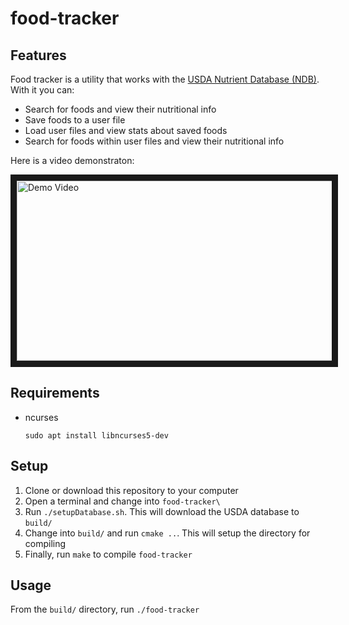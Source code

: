 # food-tracker
## Features
Food tracker is a utility that works with the [USDA Nutrient Database (NDB)](https://ndb.nal.usda.gov/ndb/). With it you can:
* Search for foods and view their nutritional info
* Save foods to a user file
* Load user files and view stats about saved foods
* Search for foods within user files and view their nutritional info

Here is a video demonstraton:

<a href="https://www.youtube.com/watch?v=CvBNrDLogWE"><img src="https://img.youtube.com/vi/CvBNrDLogWE/maxresdefault.jpg" alt="Demo Video" width="512" height="288" border="10" /></a>

## Requirements
* ncurses
  ```
  sudo apt install libncurses5-dev
  ```

## Setup
1. Clone or download this repository to your computer
2. Open a terminal and change into `food-tracker\`
3. Run `./setupDatabase.sh`. This will download the USDA database to `build/`
4. Change into `build/` and run `cmake ..`. This will setup the directory for compiling
5. Finally, run `make` to compile `food-tracker`

## Usage
From the `build/` directory, run `./food-tracker`
